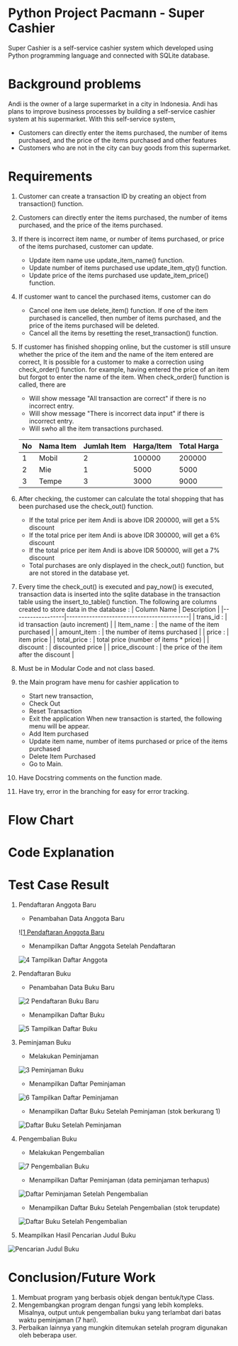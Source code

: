 # Python Project Pacmann - Super Cashier
Super Cashier is a self-service cashier system which developed using Python programming language and connected with SQLite database.

# Background problems
Andi is the owner of a large supermarket in a city in Indonesia. Andi has plans to improve business processes by building a self-service 
cashier system at his supermarket. With this self-service system, 
- Customers can directly enter the items purchased, the number of items purchased, and the price of the items purchased and other features
- Customers who are not in the city can buy goods from this supermarket.

# Requirements
1. Customer can create a transaction ID by creating an object from transaction() function.
2. Customers can directly enter the items purchased, the number of items purchased, and the price of the items purchased.
3. If there is incorrect item name, or number of items purchased, or price of the items purchased, customer can update.
   - Update item name use update_item_name() function.
   - Update number of items purchased use update_item_qty() function.
   - Update price of the items purchased use update_item_price() function.
   
5. If customer want to cancel the purchased items, customer can do
   -  Cancel one item use delete_item() function. If one of the item purchased is cancelled, then number of items purchased,
      and the price of the items purchased will be deleted.
   - Cancel all the items by resetting the reset_transaction() function.
   
7. If customer has finished shopping online, but the customer is still unsure whether the price of the item and the name
   of the item entered are correct, It is possible for a customer to make a correction using check_order() function.
   for example, having entered the price of an item but forgot to enter the name of the item.
   When check_order() function is called, there are
   - Will show message "All transaction are correct" if there is no incorrect entry.
   - Will show message "There is incorrect data input" if there is incorrect entry.
   - Will swho all the item transactions purchased.
   
   | No | Nama Item | Jumlah Item | Harga/Item | Total Harga |
   |----|-----------|-------------|------------|-------------|
   | 1  | Mobil     | 2           | 100000     | 200000      |
   | 2  | Mie       | 1           | 5000       | 5000        |
   | 3  | Tempe     | 3           | 3000       | 9000        |

9. After checking, the customer can calculate the total shopping that has been purchased use the check_out() function.
   - If the total price per item Andi is above IDR 200000, will get a 5% discount
   - If the total price per item Andi is above IDR 300000, will get a 6% discount
   - If the total price per item Andi is above IDR 500000, will get a 7% discount
   - Total purchases are only displayed in the check_out() function, but are not stored in the database yet.

10. Every time the check_out() is executed and pay_now() is executed, transaction data is inserted into the sqlite database
    in the transaction table using the insert_to_table() function.
    The following are columns created to store data in the database :
    | Column Name      | Description                               |
    |------------------|-------------------------------------------| 
    | trans_id :       |  id transaction (auto increment)          | 
    | Item_name      : |  the name of the item purchased           | 
    | amount_item    : |  the number of items purchased            | 
    | price          : |  item price                               | 
    | total_price    : |  total price (number of items * price)    | 
    | discount       : |  discounted price                         | 
    | price_discount : |  the price of the item after the discount |

 11. Must be in Modular Code and not class based.
 12. the Main program have menu for cashier application to
     - Start new transaction,
     - Check Out
     - Reset Transaction
     - Exit the application
     When new transaction is started, the following menu will be appear.
     - Add Item purchased
     - Update item name, number of items purchased or price of the items purchased
     - Delete Item Purchased
     - Go to Main.
 14. Have Docstring comments on the function made.
 15. Have try, error in the branching for easy for error tracking.

# Flow Chart


#  Code Explanation


#  Test Case Result
1. Pendaftaran Anggota Baru

    - Penambahan Data Anggota Baru

    ![[1 Pendaftaran Anggota Baru](https://github.com/irwankilay/Super-Cashier/blob/main/Screenshot%202023-07-09%20at%2012.01.13%20AM.png)

    - Menampilkan Daftar Anggota Setelah Pendaftaran

    ![4 Tampilkan Daftar Anggota](https://user-images.githubusercontent.com/109220639/180597039-0df64db9-625c-44b8-8da7-661a3f932c59.jpg)

2. Pendaftaran Buku

    - Penambahan Data Buku Baru
    
    ![2 Pendaftaran Buku Baru](https://user-images.githubusercontent.com/109220639/180597228-5fc20b1d-7ebf-4e59-87bd-0c4b66c94434.jpeg)
    
    - Menampilkan Daftar Buku 
    
    ![5 Tampilkan Daftar Buku](https://user-images.githubusercontent.com/109220639/180597232-f9d7f8bb-e7b8-46d4-b91c-fad65f0f1854.jpeg)
    
3. Peminjaman Buku

    - Melakukan Peminjaman
    
    ![3 Peminjaman Buku](https://user-images.githubusercontent.com/109220639/180597274-acfcaa86-c65c-4117-b098-6297c6168ee4.jpeg)

    - Menampilkan Daftar Peminjaman
    
    ![6 Tampilkan Daftar Peminjaman](https://user-images.githubusercontent.com/109220639/180597280-6e9efba5-21bf-478a-a628-1074b42eb456.jpeg)

    - Menampilkan Daftar Buku Setelah Peminjaman (stok berkurang 1)
    
    ![Daftar Buku Setelah Peminjaman](https://user-images.githubusercontent.com/109220639/180597288-40e27e4d-d0f4-444e-87fc-2ce4ffff80c9.jpeg)

4. Pengembalian Buku

    - Melakukan Pengembalian 
    
    ![7 Pengembalian Buku](https://user-images.githubusercontent.com/109220639/180597304-0e910549-f768-4b80-a928-9fde3301a662.jpeg)

    - Menampilkan Daftar Peminjaman (data peminjaman terhapus)
    
    ![Daftar Peminjaman Setelah Pengembalian](https://user-images.githubusercontent.com/109220639/180597312-4c24b1e7-5e36-475e-9c15-4d5a992eed73.jpeg)

    - Menampilkan Daftar Buku Setelah Pengembalian (stok terupdate)
    
    ![Daftar Buku Setelah Pengembalian](https://user-images.githubusercontent.com/109220639/180597320-f2c31016-1e1f-4f3c-b352-81b746a481c9.jpeg)

5. Meampilkan Hasil Pencarian Judul Buku

![Pencarian Judul Buku](https://user-images.githubusercontent.com/109220639/180597323-2f7313e6-e67f-4772-9f4c-2a18248625b6.jpeg)

# Conclusion/Future Work

1. Membuat program yang berbasis objek dengan bentuk/type Class.
2. Mengembangkan program dengan fungsi yang lebih kompleks. Misalnya, output untuk pengembalian buku yang terlambat dari batas waktu peminjaman (7 hari).
3. Perbaikan lainnya yang mungkin ditemukan setelah program digunakan oleh beberapa user.


